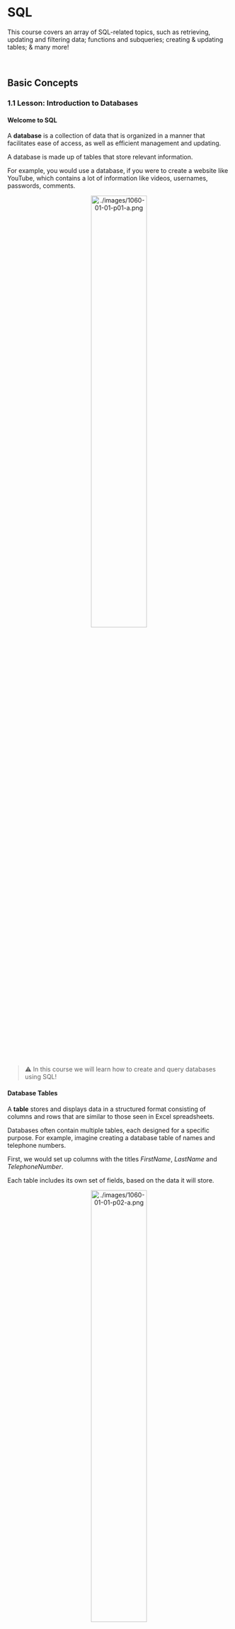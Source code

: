# SQL

This course covers an array of SQL-related topics, such as retrieving, updating and filtering data; functions and subqueries; creating & updating tables; & many more! 

<br />



## Basic Concepts 



### 1.1 Lesson: Introduction to Databases 

#### Welcome to SQL

A **database** is a collection of data that is organized in a manner that facilitates ease of access, as well as efficient management and updating.

A database is made up of tables that store relevant information.

For example, you would use a database, if you were to create a website like YouTube, which contains a lot of information like videos, usernames, passwords, comments.

<p align="center">
  <img src="./images/1060-01-01-p01-a.png" alt="./images/1060-01-01-p01-a.png" width="50%" height="50%">
</p>

> :warning: In this course we will learn how to create and query databases using SQL! 

#### Database Tables

A **table** stores and displays data in a structured format consisting of columns and rows that are similar to those seen in Excel spreadsheets.

Databases often contain multiple tables, each designed for a specific purpose. For example, imagine creating a database table of names and telephone numbers.

First, we would set up columns with the titles *FirstName*, *LastName* and *TelephoneNumber*.

Each table includes its own set of fields, based on the data it will store.

<p align="center">
  <img src="./images/1060-01-01-p02-a.png" alt="./images/1060-01-01-p02-a.png" width="50%" height="50%">
</p>

> :warning: A table has a specified number of columns but can have any number of rows.

#### Primary Keys

A primary key is a field in the table that uniquely identifies the table records.

The primary key's main features:
- It must contain a **unique value** for each row.
- It cannot contain **NULL** values.

For example, our table contains a record for each name in a phone book. The unique **ID** number would be a good choice for a primary key in the table, as there is always the chance for more than one person to have the same name.

<p align="center">
  <img src="./images/1060-01-01-p03-a.png" alt="./images/1060-01-01-p03-a.png" width="50%" height="50%">
</p>

> :warning: <br /> - Tables are limited to ONE primary key each. <br /> - The primary key's value must be different for each row.

#### What is SQL?

Once you understand what a database is, understanding SQL is easy. **SQL** stands for **S**tructured **Q**uery **L**anguage.

**SQL** is used to access and manipulate a **database**.
**MySQL** is a **program** that understands **SQL**.

SQL can:
- insert, update, or delete records in a database.
- create new databases, tables, stored procedures and views.
- retrieve data from a database, etc.

> :warning: SQL is an ANSI (American National Standards Institute) standard, but there are different versions of the SQL language. <br /> Most SQL database programs have their own proprietary extensions in addition to the SQL standard, but all of them support the major commands.

<br />



### 2.1 Lesson: SQL Statements: SELECT

#### Basic SQL Commands

The SQL ```SHOW``` statement displays information contained in the database and its tables. This helpful tool lets you keep track of your database contents and remind yourself about the structure of your tables.

For example, the ```SHOW DATABASES``` command lists the databases managed by the server.

```sql
SHOW DATABASES
```

Throughout the tutorial we will be using the MySQL engine and the PHPMyAdmin tool to run SQL queries.

> :warning: The easiest way to get MySQL and PHPMyAdmin is to install free tools like XAMPP or WAMP, which include all necessary installers.

#### Basic SQL Commands

The ```SHOW TABLES``` command is used to display all of the tables in the currently selected MySQL database.

<p align="center">
  <img src="https://user-images.githubusercontent.com/95575665/159118511-2c027c60-55d6-4e77-b619-0638ffa989db.png" alt="Basic SQL Commands" width="50%" height="50%">
</p>

> :warning: For our example, we have created a database, my_database, with a table called customers.

#### Basic SQL Commands

```SHOW COLUMNS``` displays information about the columns in a given table.

The following example displays the columns in our customers table:

```sql
SHOW COLUMNS FROM customers
```

Result:

<p align="center">
  <img src="https://user-images.githubusercontent.com/95575665/159118594-0cbd76ea-de70-4ae1-b592-5e469e682eb7.png" alt="Basic SQL Commands 2" width="50%" height="50%">
</p>

SHOW COLUMNS displays the following values for each table column:

- **Field**: column name
- **Type**: column data type
- **Key**: indicates whether the column is indexed
- **Default**: default value assigned to the column
- **Extra**: may contain any additional information that is available about a given column

> :warning: The columns for the customers table have also been created using the PHPMyAdmin tool.

#### SELECT Statement

The ```SELECT``` statement is used to select data from a database.

The result is stored in a result table, which is called the **result-set**.

A **query** may retrieve information from selected columns or from all columns in the table.

To create a simple SELECT statement, specify the name(s) of the column(s) you need from the table.

**Syntax of the SQL SELECT Statement**:

```
SELECT column_list
FROM table_name
```

- **column_list** includes one or more columns from which data is retrieved
- **table-name** is the name of the table from which the information is retrieved

**Below is the data from our customers table:**

<p align="center">
  <img src="https://user-images.githubusercontent.com/95575665/159118714-6193482d-d575-4593-9d1d-c5127ddf8846.png" alt="SELECT Statement" width="50%" height="50%">
</p>


The following SQL statement selects the FirstName from the customers table:

```sql
SELECT FirstName FROM customers
```

Result: 

<p align="center">
  <img src="https://user-images.githubusercontent.com/95575665/159118779-d251729a-e0d8-4850-aa2d-50df632f398a.png" alt="SELECT Statement 2" width="50%" height="50%">
</p>

> :warning: A SELECT statement retrieves zero or more rows from one or more database tables.

<br />



### 3.1 Lesson: SQL Syntax Rules

#### Multiple Queries

SQL allows to run multiple queries or commands at the same time.

The following SQL statement selects the FirstName and City columns from the customers table:

```sql
SELECT FirstName FROM customers;
SELECT City FROM customers;
```

Result:

<p align="center">
  <img src="https://user-images.githubusercontent.com/95575665/159118855-d1749cf7-7362-4c66-afd4-5aad1395ce89.png" alt="Multiple Queries" width="50%" height="50%">
</p>

<p align="center">
  <img src="https://user-images.githubusercontent.com/95575665/159118860-5379778b-7504-49be-adb3-0a8f20a735b4.png" alt="Multiple Queries 2" width="50%" height="50%">
</p>

> :warning: Remember to end each SQL statement with a semicolon to indicate that the statement is complete and ready to be interpreted. <br /> In this tutorial, we will use semicolon at the end of each SQL statement.

#### Case Sensitivity

SQL is case **insensitive**.

The following statements are equivalent and will produce the same result:

```sql 
select City from customers;
SELECT City FROM customers;
sElEct City From customers;
```

> :warning: It is common practice to write all SQL commands in **upper-case**.

#### Syntax Rules

A single SQL statement can be placed on one or more text lines. In addition, multiple SQL statements can be combined on a single text line.

White spaces and multiple lines are ignored in SQL.

For example, the following query is absolutely correct.

```sql
SELECT        City

FROM customers;
```

However, it is recommended to avoid unnecessary white spaces and lines.

> :warning: Combined with proper spacing and indenting, breaking up the commands into logical lines will make your SQL statements much easier to read and maintain.

<br />



### 4.1 Lesson: Selecting Multiple Columns

#### Selecting Multiple Columns

As previously mentioned, the SQL SELECT statement retrieves records from tables in your SQL database.

You can select multiple table columns at once.

Just list the column names, separated by **commas**

```sql
SELECT FirstName, LastName, City 
FROM customers;
```

Result:

<p align="center">
  <img src="https://user-images.githubusercontent.com/95575665/159119176-9e8b6b65-5f00-44af-a3a1-52b5c77ffb98.png" alt="Selecting Multiple Columns" width="50%" height="50%">
</p>

> :warning: Do not put a comma after the last column name.

#### Selecting All Columns

To retrieve all of the information contained in your table, place an **asterisk (\*)** sign after the SELECT command, rather than typing in each column names separately.

The following SQL statement selects all of the columns in the customers table:

```sql 
SELECT * FROM customers; 
```

Result:

<p align="center">
  <img src="https://user-images.githubusercontent.com/95575665/159119280-1eda5930-fd4d-489c-8f0b-6ff56ac61e12.png" alt="Selecting All Columns" width="50%" height="50%">
</p>

> :warning: In SQL, the asterisk means all.



### 4.2 Practice: Best Before 

#### Selecting Multiple Columns

When buying food, it is important to make sure it is fresh and not expired.

You are given the following 'Products' list:

<p align="center">
  <img src="https://user-images.githubusercontent.com/95575665/159119537-fab9ac3d-c4d1-4840-a8de-6ac6b1498bfe.jpg" alt="Best Before Selecting Multiple Columns" width="50%" height="50%">
</p>

Write a query to select the ProductName, ProductionDate and ExpirationDate.

> :warning: Use the SELECT statement and separate the required columns by commas.

#### Solution 

> 🔑 See [solution and explanation](./practice-solution-4.2.sql).

<br />



### 5.1 Lesson: DISTINCT and LIMIT

#### The DISTINCT Keyword

In situations in which you have multiple duplicate records in a table, it might make more sense to return only unique records, instead of fetching the duplicates.

The SQL ```DISTINCT``` keyword is used in conjunction with SELECT to eliminate all duplicate records and return only unique ones.

The basic syntax of DISTINCT is as follows:

```
SELECT DISTINCT column_name1, column_name2
FROM table_name;
```

See the customers table below:

<p align="center">
  <img src="https://user-images.githubusercontent.com/95575665/159119628-45057d8d-29a8-4c36-b1fc-3e442c8440b8.png" alt="The DISTINCT Keyword" width="50%" height="50%">
</p>

Note that there are duplicate City names. The following SQL statement selects only distinct values from the City column:

```sql
SELECT DISTINCT City FROM customers; 
```

This would produce the following result. Duplicate entries have been removed.

<p align="center">
  <img src="https://user-images.githubusercontent.com/95575665/159119653-5ad626a8-abc6-49b8-818e-260592606ea2.png" alt="The DISTINCT Keyword 2" width="50%" height="50%">
</p>

> :warning: The DISTINCT keyword only fetches the unique values.

#### The LIMIT Keyword

By default, all results that satisfy the conditions specified in the SQL statement are returned. However, sometimes we need to retrieve just a subset of records. In MySQL, this is accomplished by using the LIMIT keyword.

The syntax for LIMIT is as follows:

```sql
SELECT column_list
FROM table_name
LIMIT [number of records];
```

For example, we can retrieve the first five records from the customers table.

```sql
SELECT ID, FirstName, LastName, City
FROM customers LIMIT 5;
```

This would produce the following result:

<p align="center">
  <img src="https://user-images.githubusercontent.com/95575665/159119695-d11a2607-27b2-42be-98c7-91fde6bb2267.png" alt="The LIMIT Keyword" width="50%" height="50%">
</p>

> :warning: By default, all results that satisfy the conditions specified in the SQL statement are returned.

#### The LIMIT Keyword

You can also pick up a set of records from a particular offset.

In the following example, we pick up four records, starting from the third position:

```sql
SELECT ID, FirstName, LastName, City
FROM customers OFFSET 3 LIMIT 4;
```

This would produce the following result:

<p align="center">
  <img src="https://user-images.githubusercontent.com/95575665/159119758-b1593190-9350-44a0-b149-13b6e3d8fd28.png" alt="The LIMIT Keyword 2" width="50%" height="50%">
</p>

> :warning: The reason that it produces results starting from ID number four, and not three, is that MySQL starts counting from zero, meaning that the offset of the first row is 0, not 1.



### 5.2 Practice: Customer Copies

#### The DISTINCT Keyword

At the conclusion of a bank transaction, 6 checks are printed -- 3 originals for the bank, and 3 copies for the customer.

Here is the list of all the checks named Operation

<p align="center">
  <img src="https://user-images.githubusercontent.com/95575665/159119901-c15df489-8d7f-4587-863e-218393619e19.jpg#gh-dark-mode-only" alt="5 2" width="50%" height="50%">
</p>

Write a query to show only the unique checks that are given to the customer.

> :warning: Use the DISTINCT statement to return the unique values of mentioned column.

#### Solution

> 🔑 See [solution and explanation](./practice-solution-5.2.sql).



### 5.3 Practice: The Lucky Four

#### The LIMIT Keyword

8 people are registered for an online course, but only the first 4 of them are able to participate.

Here is the Participants table:

<p align="center">
  <img src="https://user-images.githubusercontent.com/95575665/159120092-408b4e28-00c7-4d86-a64d-1dde197d22aa.jpg" alt="5 2" width="50%" height="50%">
</p>

Select the first four participants from the given list.

> :warning: The LIMIT keyword can help you.

#### Solution 

> 🔑 See [solution and explanation](./practice-solution-5.3.sql).

<br />



### 6.1 Lesson: Sorting Results

#### Fully Qualified Names

In SQL, you can provide the table name prior to the column name, by separating them with a **dot**.

The following statements are equivalent:

```sql
SELECT City FROM customers;
SELECT customers.City FROM customers;
```

The term for the above-mentioned syntax is called the "fully qualified name" of that column.

> :warning: This form of writing is especially useful when working with multiple tables that may share the same column names.

#### Order By

```ORDER BY``` is used with ```SELECT``` to **sort** the returned data.

The following example sorts our customers table by the FirstName column.

```sql
SELECT * FROM customers
ORDER BY FirstName;
```

Result:

<p align="center">
  <img src="https://user-images.githubusercontent.com/95575665/159120210-8ec818f9-e6d8-4660-bae2-5a0b6bb25d87.png" alt="Order By" width="50%" height="50%">
</p>

As you can see, the rows are ordered alphabetically by the FirstName column.

> :warning: By default, the ORDER BY keyword sorts the results in ascending order.

#### Sorting Multiple Columns

ORDER BY can sort retrieved data by multiple columns. When using ORDER BY with more than one column, separate the list of columns to follow ORDER BY with commas.

Here is the customers table, showing the following records:

<p align="center">
  <img src="https://user-images.githubusercontent.com/95575665/159120241-6779910a-bf40-41bb-9d4b-90e3f2f3a865.png" alt="Sorting Multiple Columns" width="50%" height="50%">
</p>

To order by LastName and Age:

```sql
SELECT * FROM customers 
ORDER BY LastName, Age;
```

This ORDER BY statement returns the following result:

<p align="center">
  <img src="https://user-images.githubusercontent.com/95575665/159120284-52489a1d-f0e7-465b-a418-781161b5cb26.png" alt="Order By 2" width="50%" height="50%">
</p>

As we have two Smiths, they will be ordered by the Age column in ascending order.

> :warning: The ORDER BY command starts ordering in the same sequence as the columns. It will order by the first column listed, then by the second, and so on.



### 6.2 Practice: Leaderboarding

#### Sorting Results

Six players have competed in a chess tournament and their scores have been tallied.

Here is the table of Players:

<p align="center">
  <img src="https://user-images.githubusercontent.com/95575665/159120409-cd38fbb9-6f3c-4e52-8bda-d3ae22e13590.jpg" alt="6 2" width="50%" height="50%">
</p>

Sort the players by losses to derive the leaderboard.

> :warning: Recall the ORDER BY keyword.

#### Solution

> 🔑 See [solution and explanation](./practice-solution-6.2.sql).

<br />



### 7.1 Lesson: Module 1 Quiz

Question 01: A database consists of:
- [ ] Tables
- [ ] Rows
- [ ] Columns

Question 02: Drag and drop from the options below to list the table names.
```
_____ TABLES;
```
- [ ] ```SHOW```
- [ ] ```LIMIT```
- [ ] ```VIEW```
- [ ] ```SELECT```

Question 03: Why use primary keys?
- [ ] It's an SQL standard
- [ ] To guarantee the uniqueness of a row
- [ ] Just for fun

Question 04: Drag and drop from the options below to select distinct names from the ''students'' table, ordered by name.
```
SELECT _____ name 
_____ students
_____ name;
```
- [ ] ```BY```
- [ ] ```LIMIT```
- [ ] ```FROM```
- [ ] ```DISTINCT```
- [ ] ```IN```
- [ ] ```ORDER BY```

<br />



### 8 Code Project: Cakes

#### Cakes

A local bakery creates unique cake sets. Each cake set contains three different cakes.

Here is the cakes table:

<p align="center">
  <img src="https://user-images.githubusercontent.com/95575665/158824685-330ff471-5424-4bc5-bca0-ed6431399ddb.jpg" alt="Cakes" width="50%" height="50%">
</p>

Тoday a customer want a cake set that has minimal calories.

Write a query to sort the cakes by calorie count and select the first 3 cakes from the list to offer the customer.

> :warning: Try to combine ORDER BY and LIMIT keywords.

#### Solution

```sql
SELECT * FROM cakes ORDER BY calories LIMIT 3
```

> 🔑 

<br />



## Filtering, Functions, Subqueries



### 9.1 Lesson: The WHERE Statement

#### The WHERE Statement

The WHERE clause is used to extract only those records that fulfill a specified criterion.

The syntax for the WHERE clause:
```
SELECT column_list 
FROM table_name
WHERE condition;
```

Consider the following table:

<p align="center">
  <img src="https://user-images.githubusercontent.com/95575665/160995996-e94a18bd-53d3-4b62-951f-ead57a718507.png" alt="The WHERE Statement" width="50%" height="50%">
</p>

In the above table, to SELECT a specific record:
```sql
SELECT * FROM customers
WHERE ID = 7;
```

Result: 

<p align="center">
  <img src="https://user-images.githubusercontent.com/95575665/160996542-00d5ba66-ed6e-4442-b156-9d1f57314eaa.png" alt="The WHERE Statement 2" width="50%" height="50%">
</p>

> :warning: The WHERE clause is used to extract only those records that fulfill a specified criterion.

#### SQL Operators

Comparison Operators and Logical Operators are used in the WHERE clause to filter the data to be selected.

The following comparison operators can be used in the WHERE clause:

<p align="center">
  <img src="https://user-images.githubusercontent.com/95575665/160996745-fc687068-5799-460c-8f29-c01fafd51727.png" alt="SQL Operators" width="50%" height="50%">
</p>

For example, we can display all customers names listed in our table, with the exception of the one with ID 5.

```sql
SELECT * FROM customers
WHERE ID != 5;
```

Result:

<p align="center">
  <img src="https://user-images.githubusercontent.com/95575665/160996972-03d2aeac-3481-4489-8d06-882bc145d6c5.png" alt="SQL Operators 2" width="50%" height="50%">
</p>

> :warning: As you can see, the record with ID=5 is excluded from the list.

#### The BETWEEN Operator

The BETWEEN operator selects values within a range. The first value must be lower bound and the second value, the upper bound.

The syntax for the BETWEEN clause is as follows:

```
SELECT column_name(s)
FROM table_name
WHERE column_name BETWEEN value1 AND value2;
```

The following SQL statement selects all records with IDs that fall between 3 and 7:

```sql
SELECT * FROM customers 
WHERE ID BETWEEN 3 AND 7;
```

Result:

<p align="center">
  <img src="https://user-images.githubusercontent.com/95575665/160997266-7ab522fe-d5ff-425e-84fb-94d860bcca1c.png" alt="The BETWEEN Operator" width="50%" height="50%">
</p>

> :warning: As you can see, the lower bound and upper bound are both included in the range.

#### Text Values

When working with text columns, surround any text that appears in the statement with single quotation marks (').

The following SQL statement selects all records in which the City is equal to 'New York'.

```sql
SELECT ID, FirstName, LastName, City 
FROM customers
WHERE City = 'New York';
```

<p align="center">
  <img src="https://user-images.githubusercontent.com/95575665/161008686-2a879e1c-dba6-4cc3-8af0-7813b08ae64d.png" alt="Text Values" width="50%" height="50%">
</p>

> :warning: If your text contains an apostrophe (single quote), you should use two single quote characters to escape the apostrophe. For example: 'Can''t'.



### 9.2 Practice: Salary Range 

#### The BETWEEN Operator

You are given the following table named staff:

<p align="center">
  <img src="./images/1060-09-02-a.png" alt="./images/1060-09-02-a.png" width="50%" height="50%">
</p>

Write a query to output the names of employees whose salaries are between 1500 and 1900.

> :warning: Combine the WHERE statement with the BETWEEN operator!

#### Solution

> 🔑 

<br />



### 10.1 Lesson: Filtering with AND, OR

#### Logical Operators

Logical operators can be used to combine two Boolean values and return a result of true, false, or null.

The following operators can be used:

<p align="center">
  <img src="https://user-images.githubusercontent.com/95575665/168480190-a8fde876-a12a-486d-954a-a81a34e54359.png" alt="10-1-a" width="50%" height="50%">
</p>

When retrieving data using a SELECT statement, use logical operators in the WHERE clause to combine multiple conditions.

If you want to select rows that satisfy all of the given conditions, use the logical operator, AND.

<p align="center">
  <img src="https://user-images.githubusercontent.com/95575665/168480198-3ea6c2b0-657f-4bb6-9b11-39ed11d00cda.png" alt="10-1-b" width="50%" height="50%">
</p>

To find the names of the customers between 30 to 40 years of age, set up the query as seen here:

```sql
SELECT ID, FirstName, LastName, Age
FROM customers
WHERE Age >= 30 AND Age <= 40;
```

This results in the following output:

<p align="center">
  <img src="https://user-images.githubusercontent.com/95575665/168480745-52128345-e3ad-4610-8573-8279dcc82494.png" alt="10-1-c" width="50%" height="50%">
</p>

> :warning: You can combine as many conditions as needed to return the desired results.

#### OR

If you want to select rows that satisfy at least one of the given conditions, you can use the logical OR operator.

The following table describes how the logical OR operator functions:

<p align="center">
  <img src="./images/1060-10-01-p02-a.png" alt="1060-10-01-p02-a.png" width="50%" height="50%">
</p>

For example, if you want to find the customers who live either in New York or Chicago, the query would look like this:

```sql
SELECT * FROM customers 
WHERE City = 'New York' OR City = 'Chicago';
```

Result:

<p align="center">
  <img src="./images/1060-10-01-p02-b.png" alt="1060-10-01-p02-b.png" width="50%" height="50%">
</p>

> :warning: You can OR two or more conditions.

#### Combining AND & OR

The SQL AND and OR conditions may be combined to test multiple conditions in a query.

These two operators are called conjunctive operators.

When combining these conditions, it is important to use parentheses, so that the order to evaluate each condition is known.

Consider the following table:

<p align="center">
  <img src="./images/1060-10-01-p03-a.png" alt="1060-10-01-p03-a.png" width="50%" height="50%">
</p>

The statement below selects all customers from the city "New York" AND with the age equal to "30" OR “35":

```sql
SELECT * FROM customers
WHERE City = 'New York'
AND (Age=30 OR Age=35);
```

Result:

<p align="center">
  <img src="./images/1060-10-01-p03-b.png" alt="1060-10-01-p03-b.png" width="50%" height="50%">
</p>

> :warning: You can nest as many conditions as you need.



### 10.2 Practice: Superheros

#### Solution 

> 🔑 

<br />



### 11.1 Lesson: IN, NOT IN Statements

#### The IN Operator

The IN operator is used when you want to compare a column with more than one value.

For example, you might need to select all customers from New York, Los Angeles, and Chicago.

With the OR condition, your SQL would look like this:

```sql
SELECT * FROM customers 
WHERE City = 'New York'
OR City = 'Los Angeles'
OR City = 'Chicago';
```

Result:

<p align="center">
  <img src="./images/1060-11-01-p01-a.png" alt="1060-11-01-p01-a.png" width="50%" height="50%">
</p>

> :warning: The IN operator is used when you want to compare a column with more than one value.

#### The IN Operator

You can achieve the same result with a single IN condition, instead of the multiple OR conditions:

```sql
SELECT * FROM customers 
WHERE City IN ('New York', 'Los Angeles', 'Chicago');
```

This would also produce the same result:

<p align="center">
  <img src="./images/1060-11-01-p02-a.png" alt="1060-11-01-p02-a.png" width="50%" height="50%">
</p>

> :warning: Note the use of parentheses in the syntax.

#### The NOT IN Operator

The NOT IN operator allows you to exclude a list of specific values from the result set.

If we add the NOT keyword before IN in our previous query, customers living in those cities will be excluded:

```sql
SELECT * FROM customers 
WHERE City NOT IN ('New York', 'Los Angeles', 'Chicago');
```

Result:

<p align="center">
  <img src="./images/1060-11-01-p03-a.png" alt="1060-11-01-p03-a.png" width="50%" height="50%">
</p>

> :warning: The NOT IN operator allows you to exclude a list of specific values from the result set.

### 11.2 Practice: Get The Ball Rolling!

#### Solution

> 🔑 

<br />



### 12.1 Lesson: Custom Columns

#### The CONCAT Function

The CONCAT function is used to concatenate two or more text values and returns the concatenating string.

Let's concatenate the FirstName with the City, separating them with a comma:

```sql
SELECT CONCAT(FirstName, ', ' , City) FROM customers;
```

Result:

<p align="center">
  <img src="./images/1060-12-01-p01-a.png" alt="1060-12-01-p01-a.png" width="50%" height="50%">
</p>

> :warning: The CONCAT() function takes two or more parameters.

#### The AS Keyword

A concatenation results in a new column. The default column name will be the CONCAT function.

You can assign a custom name to the resulting column using the AS keyword:

```sql
SELECT CONCAT(FirstName,', ', City) AS new_column 
FROM customers;
```

And when you run the query, the column name appears to be changed.

<p align="center">
  <img src="./images/1060-12-01-p02-a.png" alt="1060-12-01-p02-a.png" width="50%" height="50%">
</p>

> :warning: A concatenation results in a new column.

#### Arithmetic Operators

Arithmetic operators perform arithmetical operations on numeric operands. The Arithmetic operators include addition (+), subtraction (-), multiplication (*) and division (/).

The following employees table shows employee names and salaries:

<p align="center">
  <img src="./images/1060-12-01-p03-a.png" alt="1060-12-01-p03-a.png" width="50%" height="50%">
</p>

The example below adds 500 to each employee's salary and selects the result:

```sql 
SELECT ID, FirstName, LastName, Salary+500 AS Salary
FROM employees;
```

Result:

<p align="center">
  <img src="./images/1060-12-01-p03-b.png" alt="1060-12-01-p03-b.png" width="50%" height="50%">
</p>

> :warning: Parentheses can be used to force an operation to take priority over any other operators. They are also used to improve code readability.



### 12.2 Practice: Annual Bonuses

#### Solution 

> 🔑 

<br />



### 13.1 Lesson: Functions

#### The UPPER Function

The UPPER function converts all letters in the specified string to uppercase.

The LOWER function converts the string to lowercase.

The following SQL query selects all LastNames as uppercase:

```sql
SELECT FirstName, UPPER(LastName) AS LastName 
FROM employees;
```

Result:

<p align="center">
  <img src="./images/1060-13-01-p01-a.png" alt="1060-13-01-p01-a.png" width="50%" height="50%">
</p>

> :warning: If there are characters in the string that are not letters, this function will have no effect on them.

#### SQRT and AVG

The SQRT function returns the square root of given value in the argument.

Let's calculate the square root of each Salary:

```sql
SELECT Salary, SQRT(Salary) 
FROM employees;
```

Result:

<p align="center">
  <img src="./images/1060-13-01-p02-a.png" alt="1060-13-01-p02-a.png" width="50%" height="50%">
</p>

Similarly, the AVG function returns the average value of a numeric column:

```sql
SELECT AVG(Salary) FROM employees;
```

Result:

<p align="center">
  <img src="./images/1060-13-01-p02-b.png" alt="1060-13-01-p02-b.png" width="50%" height="50%">
</p>

> :warning: Another way to do the SQRT is to use POWER with the 1/2 exponent. However, SQRT seems to work faster than POWER in this case.

#### The SUM function

The SUM function is used to calculate the sum for a column's values.

For example, to get the sum of all of the salaries in the employees table, our SQL query would look like this:

```sql
SELECT SUM(Salary) FROM employees;
```

Result:

<p align="center">
  <img src="./images/1060-13-01-p03-a.png" alt="1060-13-01-p03-a.png" width="50%" height="50%">
</p>

> :warning: The sum of all of the employees' salaries is 31000.



### 13.2 Practice: Average Grades 

#### AVG

You are given the following table sam_grades, which shows Sam’s exam scores.

<p align="center">
  <img src="./images/1060-13-02-a.png" alt="1060-13-02-a.png" width="50%" height="50%">
</p>

Write a query to output the average of Sam's exam scores for the first semester.

> :warning: Use the AVG() function!

#### Solution 

> 🔑 

<br />



### 14.1 Lesson: Subqueries

#### Subqueries

A subquery is a query within another query.

Let's consider an example. We might need the list of all employees whose salaries are greater than the average.

First, calculate the average:

```sql
SELECT AVG(Salary) FROM employees;
```

As we already know the average, we can use a simple WHERE to list the salaries that are greater than that number.

```sql
SELECT FirstName, Salary FROM employees 
WHERE  Salary > 3100
ORDER BY Salary DESC;
```

Result:

<p align="center">
  <img src="./images/1060-14-01-p01-a.png" alt="1060-14-01-p01-a.png" width="50%" height="50%">
</p>

> :warning: The DESC keyword sorts results in descending order. Similarly, ASC sorts the results in ascending order.

#### Subqueries

A single subquery will return the same result more easily.

```sql
SELECT FirstName, Salary FROM employees 
WHERE  Salary > (SELECT AVG(Salary) FROM employees) 
ORDER BY Salary DESC;
```

The same result will be produced.

<p align="center">
  <img src="./images/1060-14-01-p02-a.png" alt="1060-14-01-p02-a.png" width="50%" height="50%">
</p>

> :warning: Enclose the subquery in parentheses. Also, note that there is no semicolon at the end of the subquery, as it is part of our single query.



### 14.2 Practice: Let's Get Fit! 

#### Solution 

> 🔑 

<br />



### 15.1 Lesson: LIKE and MIN

#### The Like Operator

The LIKE keyword is useful when specifying a search condition within your WHERE clause.

```
SELECT column_name(s)
FROM table_name
WHERE column_name LIKE pattern;
```

SQL pattern matching enables you to use `_` to match any single character and "%" to match an arbitrary number of characters (including zero characters).

For example, to select employees whose FirstNames begin with the letter A, you would use the following query:

```sql
SELECT * FROM employees 
WHERE FirstName LIKE 'A%';
```

Result:

<p align="center">
  <img src="./images/1060-15-01-p01-a.png" alt="1060-15-01-p01-a.png" width="50%" height="50%">
</p>

As another example, the following SQL query selects all employees with a LastName ending with the letter "s":

```sql
SELECT * FROM employees 
WHERE LastName LIKE '%s';
```

Result:

<p align="center">
  <img src="./images/1060-15-01-p01-b.png" alt="1060-15-01-p01-b.png" width="50%" height="50%">
</p>

> :warning: The % wildcard can be used multiple times within the same pattern.

#### The MIN Function

The MIN function is used to return the minimum value of an expression in a SELECT statement.

For example, you might wish to know the minimum salary among the employees.

```sql
SELECT MIN(Salary) AS Salary FROM employees;
```

Result: 

<p align="center">
  <img src="./images/1060-15-01-p02-a.png" alt="1060-15-01-p02-a.png" width="50%" height="50%">
</p>

> :warning: All of the SQL functions can be combined together to create a single expression.



### 15.2 Practice: Chocolate!

#### Solution 

> 🔑 

<br />



### 16.1 Lesson: Module 2 Quiz

Question 01: Fill in the blanks to select all values from the "students" table in which the field "university" equals "MIT". 
```
SELECT * FROM _____
WHERE _____ = 'MIT';
```

Question 02: Rearrange the code to select students from MIT and Stanford, and order the results by the "university" column.
- [ ] ```FROM students WHERE university```
- [ ] ```SELECT name, university```
- [ ] ```ORDER BY university;```
- [ ] ```IN('Stanford', 'MIT')```

Question 03: Which keyword is the correct one for custom columns?
- [ ] ```SIMILAR```
- [ ] ```LIKE```
- [ ] ```AS```

Question 04: What is the name of the aggregate function for calculating the sum?
- [ ] ```AGGR```
- [ ] ```SUM```
- [ ] ```SQRT```
- [ ] ```AVG```

Question 05: Drag and drop from the options below to select name and age from ''students'', where age is greater than the average of all ages. Use a subquery to calculate the average value of age.
```
_____ name, age 
FROM students 
_____ age > 
(SELECT _____(age) 
FROM students)
```
- [ ] ```SELECT```
- [ ] ```ORDER BY```
- [ ] ```WHERE```
- [ ] ```VALUE```
- [ ] ```AVG```

<br />



### 17 Code Project: Apartments 

#### Apartments

You want to rent an apartment and have the following table named Apartments:

<p align="center">
  <img src="./images/1060-17-a.png" alt="1060-17-a.png" width="50%" height="50%">
</p>

Write a query to output the apartments whose prices are greater than the average and are also not rented, sorted by the 'Price' column.

> :warning: Recall the AVG keyword.

#### Solution

> 🔑 

<br />



## JOIN, Table Operations



### 18.1 Lesson: Joining Tables

#### Joining Tables

All of the queries shown up until now have selected from just one table at a time.

One of the most beneficial features of SQL is the ability to combine data from two or more tables.

In the two tables that follow, the table named customers stores information about customers:

<p align="center">
  <img src="./images/1060-18-01-p01-a.png" alt="1060-18-01-p01-a.png" width="50%" height="50%">
</p>

The orders table stores information about individual orders with their corresponding amount:

<p align="center">
  <img src="./images/1060-18-01-p01-b.png" alt="1060-18-01-p01-b.png" width="50%" height="50%">
</p>

> :warning: In SQL, "joining tables" means combining data from two or more tables. A table join creates a temporary table showing the data from the joined tables.

#### Joining Tables

Rather than storing the customer name in both tables, the orders table contains a reference to the customer ID that appears in the customers table. This approach is more efficient, as opposed to storing the same text values in both tables.

In order to be able to select the corresponding data from both tables, we will need to join them on that condition.

> :warning: Tap continue to see how!

#### Joining Tables

To join the two tables, specify them as a comma-separated list in the FROM clause:

```sql
SELECT customers.ID, customers.Name, orders.Name, orders.Amount
FROM customers, orders
WHERE customers.ID=orders.Customer_ID
ORDER BY customers.ID;
```

> :warning: Each table contains "ID" and "Name" columns, so in order to select the correct ID and Name, fully qualified names are used.

Note that the WHERE clause "joins" the tables on the condition that the ID from the customers table should be equal to the customer_ID of the orders table.

Result:

<p align="center">
  <img src="./images/1060-18-01-p03-a.png" alt="1060-18-01-p03-a.png" width="50%" height="50%">
</p>

The returned data shows customer orders and their corresponding amount.

> :warning: Specify multiple table names in the FROM by comma-separating them.



### 18.2 Practice: Mentor And Apprentice

#### Solution 

> 🔑 

<br />



### 19.1 Lesson: Types of Join

#### Custom Names

Custom names can be used for tables as well. You can shorten the join statements by giving the tables "nicknames":

```sql
SELECT ct.ID, ct.Name, ord.Name, ord.Amount
FROM customers AS ct, orders AS ord
WHERE ct.ID=ord.Customer_ID
ORDER BY ct.ID;
```

> :warning: As you can see, we shortened the table names as we used them in our query.

#### Types of Join

The following are the types of JOIN that can be used in MySQL:
- INNER JOIN
- LEFT JOIN
- RIGHT JOIN

INNER JOIN is equivalent to JOIN. It returns rows when there is a match between the tables.

Syntax:

```
SELECT column_name(s)
FROM table1 INNER JOIN table2 
ON table1.column_name=table2.column_name;
```

> :warning: Note the ON keyword for specifying the inner join condition.

The image below demonstrates how INNER JOIN works:

<p align="center">
  <img src="./images/1060-19-01-p02-a.png" alt="1060-19-01-p02-a.png" width="50%" height="50%">
</p>

> :warning: Only the records matching the join condition are returned.

#### LEFT JOIN

The LEFT JOIN returns all rows from the left table, even if there are no matches in the right table.

This means that if there are no matches for the ON clause in the table on the right, the join will still return the rows from the first table in the result.

The basic syntax of LEFT JOIN is as follows:

```
SELECT table1.column1, table2.column2...
FROM table1 LEFT OUTER JOIN table2
ON table1.column_name = table2.column_name;
```

> :warning: The OUTER keyword is optional, and can be omitted.

The image below demonstrates how LEFT JOIN works:

<p align="center">
  <img src="./images/1060-19-01-p03-a.png" alt="1060-19-01-p03-a.png" width="50%" height="50%">
</p>

Consider the following tables.

customers:

<p align="center">
  <img src="./images/1060-19-01-p03-b.png" alt="1060-19-01-p03-b.png" width="50%" height="50%">
</p>

items:

<p align="center">
  <img src="./images/1060-19-01-p03-c.png" alt="1060-19-01-p03-c.png" width="50%" height="50%">
</p>

The following SQL statement will return all customers, and the items they might have:

```sql
SELECT customers.Name, items.Name 
FROM customers LEFT OUTER JOIN items 
ON customers.ID=items.Seller_id;
```

Result:

<p align="center">
  <img src="./images/1060-19-01-p03-d.png" alt="1060-19-01-p03-d.png" width="50%" height="50%">
</p>

The result set contains all the rows from the left table and matching data from the right table.

> :warning: If no match is found for a particular row, NULL is returned.

#### RIGHT JOIN

The RIGHT JOIN returns all rows from the right table, even if there are no matches in the left table.

<p align="center">
  <img src="./images/1060-19-01-p04-a.png" alt="1060-19-01-p04-a.png" width="50%" height="50%">
</p>

The basic syntax of RIGHT JOIN is as follows:

```
SELECT table1.column1, table2.column2...
FROM table1 RIGHT OUTER JOIN table2
ON table1.column_name = table2.column_name;
```

> :warning: Again, the OUTER keyword is optional, and can be omitted.

Consider the same example from our previous lesson, but this time with a RIGHT JOIN:

```sql
SELECT customers.Name, items.Name FROM customers
RIGHT JOIN items ON customers.ID=items.Seller_id;
```

Result:

<p align="center">
  <img src="./images/1060-19-01-p04-b.png" alt="1060-19-01-p04-b.png" width="50%" height="50%">
</p>

The RIGHT JOIN returns all the rows from the right table (items), even if there are no matches in the left table (customers).

> :warning: There are other types of joins in the SQL language, but they are not supported by MySQL.



### 19.2 Practice: Sorting The Inventory

#### Solution 

> 🔑 

<br />



### 20.1 Lesson: UNION

#### Set Operation

Occasionally, you might need to combine data from multiple tables into one comprehensive dataset. This may be for tables with similar data within the same database or maybe there is a need to combine similar data across databases or even across servers.

To accomplish this, use the UNION and UNION ALL operators.

UNION combines multiple datasets into a single dataset, and removes any existing duplicates.

UNION ALL combines multiple datasets into one dataset, but does not remove duplicate rows.

> :warning: UNION ALL is faster than UNION, as it does not perform the duplicate removal operation over the data set.

#### UNION

The UNION operator is used to combine the result-sets of two or more SELECT statements.

All SELECT statements within the UNION must have the same number of columns. The columns must also have the same data types. Also, the columns in each SELECT statement must be in the same order.

The syntax of UNION is as follows:

```
SELECT column_name(s) FROM table1
UNION
SELECT column_name(s) FROM table2;
```

Here is the First of two tables:

<p align="center">
  <img src="./images/1060-20-01-p02-a.png" alt="1060-20-01-p02-a.png" width="50%" height="50%">
</p>

And here is the Second:

<p align="center">
  <img src="./images/1060-20-01-p02-b.png" alt="1060-20-01-p02-b.png" width="50%" height="50%">
</p>

```sql
SELECT ID, FirstName, LastName, City FROM First
UNION
SELECT ID, FirstName, LastName, City FROM Second;
```

The resulting table will look like this one:

<p align="center">
  <img src="./images/1060-20-01-p02-c.png" alt="1060-20-01-p02-c.png" width="50%" height="50%">
</p>

> :warning: As you can see, the duplicates have been removed.

**TIP**:
If your columns don't match exactly across all queries, you can use a NULL (or any other) value such as:

```sql
SELECT FirstName, LastName, Company FROM businessContacts
UNION
SELECT FirstName, LastName, NULL FROM otherContacts;
```

> :warning: The UNION operator is used to combine the result-sets of two or more SELECT statements.

#### UNION ALL

UNION ALL selects all rows from each table and combines them into a single table.

The following SQL statement uses UNION ALL to select data from the First and Second tables:

```sql
SELECT ID, FirstName, LastName, City FROM First
UNION ALL
SELECT ID, FirstName, LastName, City FROM Second;
```

The resulting table:

<p align="center">
  <img src="./images/1060-20-01-p03-a.png" alt="1060-20-01-p03-a.png" width="50%" height="50%">
</p>

> :warning: As you can see, the result set includes the duplicate rows as well.

### 20.2 Practice: Chess Tournament 

#### Solution 

> 🔑 

<br />



### 21.1 Lesson: The INSERT Statement

#### Inserting Data

SQL tables store data in rows, one row after another. The INSERT INTO statement is used to add new rows of data to a table in the database.

The SQL INSERT INTO syntax is as follows:

``` 
INSERT INTO table_name
VALUES (value1, value2, value3,...);
```

> :warning: Make sure the order of the values is in the same order as the columns in the table.

Consider the following Employees table:

<p align="center">
  <img src="./images/1060-21-01-p01-a.png" alt="1060-21-01-p01-a.png" width="50%" height="50%">
</p>

Use the following SQL statement to insert a new row:

```sql
INSERT INTO Employees 
VALUES (8, 'Anthony', 'Young', 35);
SELECT * from Employees;
```

The values are comma-separated and their order corresponds to the columns in the table.

Result:

<p align="center">
  <img src="./images/1060-21-01-p01-b.png" alt="1060-21-01-p01-b.png" width="50%" height="50%">
</p>

> :warning: When inserting records into a table using the SQL INSERT statement, you must provide a value for every column that does not have a default value, or does not support NULL.

#### Inserting Data

Alternatively, you can specify the table's column names in the INSERT INTO statement:

```
INSERT INTO table_name (column1, column2, column3, ...,columnN)  
VALUES (value1, value2, value3,...valueN);
```

column1, column2, ..., columnN are the names of the columns that you want to insert data into.

```sql
INSERT INTO Employees (ID, FirstName, LastName, Age)
VALUES (8, 'Anthony', 'Young', 35);
SELECT * FROM Employees; 
```

This will insert the data into the corresponding columns:

<p align="center">
  <img src="./images/1060-21-01-p02-a.png" alt="1060-21-01-p02-a.png" width="50%" height="50%">
</p>

> :warning: You can specify your own column order, as long as the values are specified in the same order as the columns.

#### Inserting Data

It is also possible to insert data into specific columns only.

```sql
INSERT INTO Employees (ID, FirstName, LastName) 
VALUES (9, 'Samuel', 'Clark');
SELECT * from Employees;
```

Result:

<p align="center">
  <img src="./images/1060-21-01-p03-a.png" alt="1060-21-01-p03-a.png" width="50%" height="50%">
</p>

> :warning: The Age column for that row automatically became 0, as that is its default value.



### 21.2 Practice: More Cars! 

#### Solution 

> 🔑 

<br />



### 22.1 Lesson: UPDATE and DELETE Statements

#### Updating Data

The UPDATE statement allows us to alter data in the table.

The basic syntax of an UPDATE query with a WHERE clause is as follows:

```
UPDATE table_name
SET column1=value1, column2=value2, ...
WHERE condition;
```

You specify the column and its new value in a comma-separated list after the SET keyword.

> :warning: If you omit the WHERE clause, all records in the table will be updated!

#### Updating Data

Consider the following table called "Employees":

<p align="center">
  <img src="./images/1060-22-01-p02-a.png" alt="1060-22-01-p02-a.png" width="50%" height="50%">
</p>

To update John's salary, we can use the following query:

```sql
UPDATE Employees 
SET Salary=5000
WHERE ID=1;
SELECT * from Employees;
```

Result:

<p align="center">
  <img src="./images/1060-22-01-p02-b.png" alt="1060-22-01-p02-b.png" width="50%" height="50%">
</p>

#### Updating Multiple Columns

It is also possible to UPDATE multiple columns at the same time by comma-separating them:

```sql
UPDATE Employees 
SET Salary=5000, FirstName='Robert'
WHERE ID=1;
SELECT * from Employees;
```

Result:

<p align="center">
  <img src="./images/1060-22-01-p03-a.png" alt="1060-22-01-p03-a.png" width="50%" height="50%">
</p>

> :warning: You can specify the column order any way you like in the SET clause.

#### Deleting Data

The DELETE statement is used to remove data from your table. DELETE queries work much like UPDATE queries.

```
DELETE FROM table_name
WHERE condition; 
```

For example, you can delete a specific employee from the table:

```sql
DELETE FROM Employees
WHERE ID=1;
SELECT * from Employees;
```

Result:

<p align="center">
  <img src="./images/1060-22-01-p04-a.png" alt="1060-22-01-p04-a.png" width="50%" height="50%">
</p>

> :warning: If you omit the WHERE clause, all records in the table will be deleted! The DELETE statement removes the data from the table permanently.



### 22.2 Practice: Match The Requirements 

#### Solution 

> 🔑 

<br />



### 23.1 Lesson: Creating a Table

#### SQL Tables

A single database can house hundreds of tables, each playing its own unique role in the database schema.

SQL tables are comprised of table rows and columns. Table columns are responsible for storing many different types of data, including numbers, texts, dates, and even files.

The CREATE TABLE statement is used to create a new table.

> :warning: Creating a basic table involves naming the table and defining its columns and each column's data type.

#### Creating a Table

The basic syntax for the CREATE TABLE statement is as follows:

```
CREATE TABLE table_name
(
column_name1 data_type(size),
column_name2 data_type(size),
column_name3 data_type(size),
....
columnN data_type(size)
);
```

- The column_names specify the names of the columns we want to create.
- The data_type parameter specifies what type of data the column can hold. For example, use int for whole numbers.
- The size parameter specifies the maximum length of the table's column.

> :warning: Note the parentheses in the syntax.

#### Creating a Table

Assume that you want to create a table called "Users" that consists of four columns: UserID, LastName, FirstName, and City.

Use the following CREATE TABLE statement:

```sql
CREATE TABLE Users
(
   UserID int,
   FirstName varchar(100), 
   LastName varchar(100),
   City varchar(100)
); 
```

> :warning: varchar is the datatype that stores characters. You specify the number of characters in the parentheses after the type. So in the example above, our fields can hold max 100 characters long text.

#### Data Types

Data types specify the type of data for a particular column.

If a column called "LastName" is going to hold names, then that particular column should have a "varchar" (variable-length character) data type.

The most common data types:
- Numeric
- INT -A normal-sized integer that can be signed or unsigned.
- FLOAT(M,D) - A floating-point number that cannot be unsigned. You can optionally define the display length (M) and the number of decimals (D).
- DOUBLE(M,D) - A double precision floating-point number that cannot be unsigned. You can optionally define the display length (M) and the number of decimals (D).
- Date and Time
  - DATE - A date in YYYY-MM-DD format.
  - DATETIME - A date and time combination in YYYY-MM-DD HH:MM:SS format.
  - TIMESTAMP - A timestamp, calculated from midnight, January 1, 1970
  - TIME - Stores the time in HH:MM:SS format.
- String Type
  - CHAR(M) - Fixed-length character string. Size is specified in parenthesis. Max 255 bytes.
  - VARCHAR(M) - Variable-length character string. Max size is specified in parenthesis.
  - BLOB - "Binary Large Objects" and are used to store large amounts of binary data, such as images or other types of files.
  - TEXT - Large amount of text data.

> :warning: Choosing the correct data type for your columns is the key to good database design.

#### Primary Key

The UserID is the best choice for our Users table's primary key.

Define it as a primary key during table creation, using the PRIMARY KEY keyword.

```sql
CREATE TABLE Users
(
   UserID int,
   FirstName varchar(100),
   LastName varchar(100),
   City varchar(100),
   PRIMARY KEY(UserID)
);
```

> :warning: Specify the column name in the parentheses of the PRIMARY KEY keyword.

#### Creating a Table

Now, when we run the query, our table will be created in the database.

<p align="center">
  <img src="./images/1060-23-01-p06-a.png" alt="1060-23-01-p06-a.png" width="50%" height="50%">
</p>

> :warning: You can now use INSERT INTO queries to insert data into the table.



### 23.2 Practice: Video Game Scores 

#### Solution 

> 🔑 

<br />



### 24.1 Lesson: NOT NULL and AUTO_INCREMENT

#### SQL Constraints

SQL constraints are used to specify rules for table data.

The following are commonly used SQL constraints:

- NOT NULL - Indicates that a column cannot contain any NULL value.
- UNIQUE - Does not allow to insert a duplicate value in a column. The UNIQUE constraint maintains the uniqueness of a column in a table. More than one UNIQUE column can be used in a table.
- PRIMARY KEY - Enforces the table to accept unique data for a specific column and this constraint create a unique index for accessing the table faster.
- CHECK - Determines whether the value is valid or not from a logical expression.
- DEFAULT - While inserting data into a table, if no value is supplied to a column, then the column gets the value set as DEFAULT.

For example, the following means that the name column disallows NULL values.

```sql
name varchar(100) NOT NULL
```

> :warning: During table creation, specify column level constraint(s) after the data type of that column.

#### AUTO INCREMENT

Auto-increment allows a unique number to be generated when a new record is inserted into a table.

Often, we would like the value of the primary key field to be created automatically every time a new record is inserted.

By default, the starting value for AUTO_INCREMENT is 1, and it will increment by 1 for each new record.

Let's set the UserID field to be a primary key that automatically generates a new value:

```sql
UserID int NOT NULL AUTO_INCREMENT,
PRIMARY KEY (UserID)
```

> :warning: Auto-increment allows a unique number to be generated when a new record is inserted into a table.

#### Using Constraints

The example below demonstrates how to create a table using constraints.

```sql
CREATE TABLE Users (
id int NOT NULL AUTO_INCREMENT,
username varchar(40) NOT NULL, 
password varchar(10) NOT NULL,
PRIMARY KEY(id)
);
```

The following SQL enforces that the "id", "username", and "password" columns do not accept NULL values. We also define the "id" column to be an auto-increment primary key field.

Here is the result:

<p align="center">
  <img src="./images/1060-24-01-p03-a.png" alt="1060-24-01-p03-a.png" width="50%" height="50%">
</p>

> :warning: When inserting a new record into the Users table, it's not necessary to specify a value for the id column; a unique new value will be added automatically.

<br />



### 25.1 Lesson: Alter, Drop, Rename a Table

#### ALTER TABLE

The ALTER TABLE command is used to add, delete, or modify columns in an existing table.

You would also use the ALTER TABLE command to add and drop various constraints on an existing table.

Consider the following table called People:

<p align="center">
  <img src="./images/1060-25-01-p01-a.png" alt="1060-25-01-p01-a.png" width="50%" height="50%">
</p>

The following SQL code adds a new column named DateOfBirth

```sql
ALTER TABLE People ADD DateOfBirth date;
SELECT * from People;
```

Result:

<p align="center">
  <img src="./images/1060-25-01-p01-b.png" alt="1060-25-01-p01-b.png" width="50%" height="50%">
</p>

> :warning: All rows will have the default value in the newly added column, which, in this case, is NULL.

#### Dropping

The following SQL code demonstrates how to delete the column named DateOfBirth in the People table.

```sql
ALTER TABLE People 
DROP COLUMN DateOfBirth;
SELECT * from People;
```

The People table will now look like this:

<p align="center">
  <img src="./images/1060-25-01-p02-a.png" alt="1060-25-01-p02-a.png" width="50%" height="50%">
</p>

> :warning: The column, along with all of its data, will be completely removed from the table.

To delete the entire table, use the DROP TABLE command:

```sql
DROP TABLE People;
```

> :warning: Be careful when dropping a table. Deleting a table will result in the complete loss of the information stored in the table!

#### Renaming

The ALTER TABLE command is also used to rename columns:

```sql
ALTER TABLE People
RENAME FirstName TO name;
SELECT * from People;
```

This query will rename the column called FirstName to name.

Result:

<p align="center">
  <img src="./images/1060-25-01-p03-a.png" alt="1060-25-01-p03-a.png" width="50%" height="50%">
</p>

Renaming Tables

You can rename the entire table using the RENAME command:

```sql
RENAME TABLE People TO Users;
```

> :warning: This will rename the table People to Users.



### 25.2 Practice: The Most Beautiful Locations

#### Solution 

> 🔑 

<br />



### 26.1 Lesson: Views

#### Views

In SQL, a VIEW is a virtual table that is based on the result-set of an SQL statement.

A view contains rows and columns, just like a real table. The fields in a view are fields from one or more real tables in the database.

Views allow us to:
- Structure data in a way that users or classes of users find natural or intuitive.
- Restrict access to the data in such a way that a user can see and (sometimes) modify exactly what they need and no more.
- Summarize data from various tables and use it to generate reports.

To create a view:

```
CREATE VIEW view_name AS
SELECT column_name(s)
FROM table_name
WHERE condition;
```

> :warning: The SELECT query can be as complex as you need it to be. It can contain multiple JOINS and other commands.

#### Creating Views

Consider the Employees table, which contains the following records:

<p align="center">
  <img src="./images/1060-26-01-p02-a.png" alt="1060-26-01-p02-a.png" width="50%" height="50%">
</p>

Let's create a view that displays each employee's FirstName and Salary.

```sql
CREATE VIEW List AS
SELECT FirstName, Salary
FROM  Employees;
```

Now, you can query the List view as you would query an actual table.

```sql
CREATE VIEW List AS
SELECT FirstName, Salary
FROM  Employees;
SELECT * FROM List;
```

This would produce the following result:

<p align="center">
  <img src="./images/1060-26-01-p02-b.png" alt="1060-26-01-p02-b.png" width="50%" height="50%">
</p>

> :warning: A view always shows up-to-date data! The database engine uses the view's SQL statement to recreate the data each time a user queries a view.

#### Updating a View

You can update a view by using the following syntax:

```
CREATE OR REPLACE VIEW view_name AS
SELECT column_name(s)
FROM table_name
WHERE condition;
```

The example below updates our List view to select also the LastName:

```sql
CREATE OR REPLACE VIEW List AS
SELECT FirstName, LastName, Salary
FROM  Employees;
```

Result:

<p align="center">
  <img src="./images/1060-26-01-p03-a.png" alt="1060-26-01-p03-a.png" width="50%" height="50%">
</p>

You can delete a view with the DROP VIEW command.

```sql
DROP VIEW List;
```

> :warning: It is sometimes easier to drop a table and recreate it instead of using the ALTER TABLE statement to change the table’s definition.



### 26.2 Practice: Social Media App Views 

#### Solution 

> 🔑 

<br />



### 27.1 Lesson: Module 3 Quiz

Question 01: Rearrange to select all student names and university names (use left join to show all student names).
- [ ] ```FROM students```
- [ ] ```SELECT students.names, university.names```
- [ ] ```ON students.university id=universities.id```
- [ ] ```LEFT OUTER JOIN universities```

Question 02: Drag and drop from the options below to insert a data item into the "people" table.
```
_____ _____ people
_____ ('John Smith', '1', 22);
```
- [ ] ```CREATE```
- [ ] ```INSERT```
- [ ] ```UPDATE```
- [ ] ```INTO```
- [ ] ```SET```

Question 03: Drag and drop from the options below to update the "people" table.
```
_____ people
_____ name='Jordan' 
WHERE id=147;
```
- [ ] ```UPDATE```
- [ ] ```CREATE```
- [ ] ```INSERT```
- [ ] ```SET```
- [ ] ```INTO```

Question 04: Fill in the blanks to create a table with two columns: "id" as a primary key integer, and "name" of type varchar.
```
CREATE TABLE(
 id _____,
 name _____(30),
 PRIMARY KEY (_____)
);
```
- [ ] ```int```
- [ ] ```id```
- [ ] ```varchar```

Question 05: Rearrange to remove the column "age" from the "people" table.
- [ ] ```age```
- [ ] ```people```
- [ ] ```DROP COLUMN```
- [ ] ```ALTER TABLE```

Question 06: Which choice is the correct command for changing the name of a table?
- [ ] ```MODIFY```
- [ ] ```RENAME```
- [ ] ```SELECT```
- [ ] ```CHANGE NAME```

Question 07: Drag and drop from the options below to create a view named ''most_abs'' for the students with the greatest number of absences.
```
_____ _____ most_abs _____ 
SELECT id, name, absences
FROM students 
ORDER BY absences DESC 
LIMIT 10;
```
- [ ] ```TABLE```
- [ ] ```CREATE```
- [ ] ```AS```
- [ ] ```INTO```
- [ ] ```VIEW```
- [ ] ```SELECT```

Question 08: Drag and drop from the options below to delete the table "students" from the database.
```
_____ _____ _____ 
```
- [ ] ```DELETE```
- [ ] ```DROP```
- [ ] ```DATABASE```
- [ ] ```TABLE```
- [ ] ```ALTER```
- [ ] ```students```

Question 09: Drag and drop from the options below to remove the column "temp" from the table "students".
```
_____ TABLE students
_____ _____ temp
```
- [ ] ```ALTER```
- [ ] ```REPLACE```
- [ ] ```COLUMN```
- [ ] ```DROP```
- [ ] ```REMOVE```
- [ ] ```DELETE```

<br />



### 28 Code Project: Zoo

#### Zoo

You manage a zoo. Each animal in the zoo comes from a different country. Here are the tables you have:

`Animals`
<p align="center">
  <img src="./images/1060-28-a.png" alt="1060-28-a.png" width="50%" height="50%">
</p>

`Countries`
<p align="center">
  <img src="./images/1060-28-b.png" alt="1060-28-b.png" width="50%" height="50%">
</p>

1) A new animal has come in, with the following details:
name - "Slim", type - "Giraffe", country_id - 1
Add him to the Animals table.
2) You want to make a complete list of the animals for the zoo’s visitors. Write a query to output a new table with each animal's name, type and country fields, sorted by countries.

> :warning: Recall INSERT and INNER JOIN keywords.

#### Solution

> 🔑 

<br />



## Challenges



### 29.1 Lesson: Challenge 1

Question 01: In the "users" table of website logins and passwords, select the first 10 records in the table.
```
SELECT * _____ users
_____ 10
```
- [ ] ```AT```
- [ ] ```FROM```
- [ ] ```RECORDS```
- [ ] ```LIMIT```

Question 02: Drag and drop from the options below to create the table "users" to store website user logins and passwords.
```
_____ TABLE users (
id INT NOT NULL 
AUTO_INCREMENT,
login _____(100),
password VARCHAR(100))
```
- [ ] ```TABLE```
- [ ] ```CREATE```
- [ ] ```LOGIN```
- [ ] ```VARCHAR```

Question 03: Rearrange the query to select all students under age 21. The result should be sorted according to the students' names.
- [ ] ```FROM students```
- [ ] ```WHERE age < 21```
- [ ] ```SELECT *```
- [ ] ```ORDER BY name```

Question 04: Your boss asks you to print the list of the first one hundred customers who have balances greater than $1000 or who are from NY.
```
SELECT * FROM customers
_____ balance > 1000 
_____ city = 'NY'
_____ 100
```
- [ ] ```WHERE```
- [ ] ```AND```
- [ ] ```OR```
- [ ] ```ORDER```
- [ ] ```LIMIT```

Question 05: You need the ages of all bears and lions. The first query shows the ages of bears and birds from zoo1, the other shows the ages of lions and crocodiles from zoo2.
- [ ] ```SELECT age FROM zoo1```
- [ ] ```UNION```
- [ ] ```WHERE animal IN ('bear', 'bird')```
- [ ] ```SELECT age FROM zoo2```
- [ ] ```WHERE animal IN ('lion', 'crocodile')```

Question 06: Drag and drop from the options below to create a list of customers in the form "name is from city".
```
SELECT
_____(name, ' is from ', _____)
FROM customers;
```
- [ ] ```AVG```
- [ ] ```city```
- [ ] ```CONCAT```
- [ ] ```form```
- [ ] ```merge```

Question 07: The zoo administration wants a list of animals whose age is greater than the average age of all of the animals. 
- [ ] ```WHERE age >```
- [ ] ```FROM zoo)```
- [ ] ```(SELECT AVG(age)```
- [ ] ```SELECT * FROM zoo```

Question 08: There are many wolves in the zoo: black wolf, white wolf, lucky wolf, little wolf. They all have 'wolf' at the end of their names. Print the ages of all of the wolves.
```
SELECT age FROM zoo
WHERE animal LIKE '_____'
```

<br />



### 30.1 Lesson: Challenge 2

Question 01: Drag and drop from the options below to retrieve all students between the ages of 18 and 22.
```
SELECT name _____ students 
WHERE age
_____ 18 _____ 22;
```
- [ ] ```ALL```
- [ ] ```AND```
- [ ] ```FROM```
- [ ] ```OR```
- [ ] ```TO```
- [ ] ```BETWEEN```

Question 02: Drag and drop from the options below to update the "students" table to set Jake's university to MIT. His id is 682.
```
_____ students 
SET university='_____'
WHERE _____=682
```
- [ ] ```id```
- [ ] ```Jake```
- [ ] ```MIT```
- [ ] ```name```
- [ ] ```UPDATE```

Question 03: When you inserted "elephant" as a new animal, you forgot to include the elephant's age. Correct this mistake by updating the "zoo" table.
```
_____ zoo 
_____ age=14
WHERE animal='elephant'
```
- [ ] ```ASSIGN```
- [ ] ```MODIFY```
- [ ] ```UPDATE```
- [ ] ```SET```
- [ ] ```CHANGE```

Question 04: Drag and drop from the options below to update the food_balance to 23 for animals whose age is greater than the average age of the animals.
```
UPDATE zoo
SET food_balance=23 
_____ age > 
(SELECT _____(age)
FROM _____);
```
- [ ] ```AVG```
- [ ] ```WHERE```
- [ ] ```age```
- [ ] ```SUM```
- [ ] ```INSERT```
- [ ] ```zoo```

Question 05: You need your customer's names, along with the names of the cities in which they live. The names of the cities are stored in a separate table called "cities".
- [ ] ```FROM customers```
- [ ] ```RIGHT```
- [ ] ```ON cities.id=customers.city_id;```
- [ ] ```OUTER JOIN cities```
- [ ] ```SELECT customers.name, cities.name```

Question 06: In the university's table containing student data, the students' last names have been omitted. Correct this by adding a new column to the table.
```
_____ TABLE students
_____ last_name VARCHAR(100);
```
- [ ] ```CHANGE```
- [ ] ```CREATE```
- [ ] ```ADD```
- [ ] ```DELETE```
- [ ] ```ALTER```

Question 07: Drag and drop from the options below to retrieve from MIT, Stanford, and Harvard the names of all students whose first name is Jake.
```
SELECT name FROM students
WHERE university
_____ ('MIT', 'Stanford', 'Harvard') 
_____ name='Jake';
```
- [ ] ```AND```
- [ ] ```OR```
- [ ] ```FROM```
- [ ] ```IN```
- [ ] ```BETWEEN```

<br />
